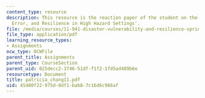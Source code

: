 ```yaml
---
content_type: resource
description: This resource is the reaction paper of the student on the topic 'Threat,
  Error, and Resilience in High Hazard Settings'.
file: /media/courses/11-941-disaster-vulnerability-and-resilience-spring-2005/45480f22975d0df1bab87c16d6c966af_patricia_chang11.pdf
file_type: application/pdf
learning_resource_types:
- Assignments
ocw_type: OCWFile
parent_title: Assignments
parent_type: CourseSection
parent_uid: 025decc2-3746-51df-f1f2-1fd5ad489b6e
resourcetype: Document
title: patricia_chang11.pdf
uid: 45480f22-975d-0df1-bab8-7c16d6c966af
---
```


